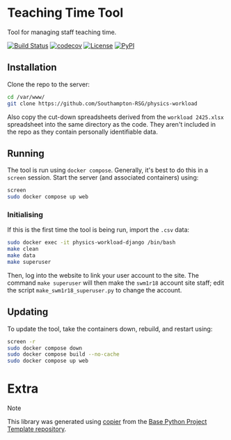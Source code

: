 # Teaching Time Tool

Tool for managing staff teaching time.

[![Build Status](https://github.com/Southampton-RSG/physics-workload/actions/workflows/build.yaml/badge.svg?branch=main&event=push)](https://github.com/Southampton-RSG/physics-workload/actions/workflows/build.yaml)
[![codecov](https://codecov.io/gh/Southampton-RSG/physics-workload/branch/main/graph/badge.svg)](https://codecov.io/gh/Southampton-RSG/physics-workload)
[![License](https://img.shields.io/github/license/Southampton-RSG/physics-workload)](https://github.com/Southampton-RSG/physics-workload)
[![PyPI](https://img.shields.io/pypi/v/physics-workload.svg)](https://pypi.python.org/pypi/physics-workload)

## Installation

Clone the repo to the server:

```bash
cd /var/www/
git clone https://github.com/Southampton-RSG/physics-workload
```

Also copy the cut-down spreadsheets derived from the `workload 2425.xlsx` spreadsheet into the same directory as the code.
They aren't included in the repo as they contain personally identifiable data.

## Running

The tool is run using `docker compose`. Generally, it's best to do this in a `screen` session.
Start the server (and associated containers) using:

```bash
screen
sudo docker compose up web
```

### Initialising

If this is the first time the tool is being run, import the `.csv` data:

```bash
sudo docker exec -it physics-workload-django /bin/bash 
make clean
make data
make superuser
```

Then, log into the website to link your user account to the site.
The command `make superuser` will then make the `swm1r18` account site staff;
edit the script `make_swm1r18_superuser.py` to change the account.

## Updating

To update the tool, take the containers down, rebuild, and restart using:

```bash
screen -r
sudo docker compose down 
sudo docker compose build --no-cache
sudo docker compose up web
```

# Extra

> [!NOTE]
> This library was generated using [copier](https://copier.readthedocs.io/en/stable/) from the [Base Python Project Template repository](https://github.com/python-project-templates/base).
